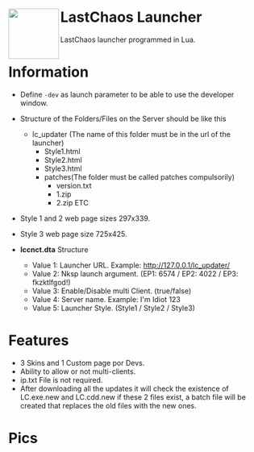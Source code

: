 # LastChaos Launcher <img align="left" src="https://user-images.githubusercontent.com/5092697/137706275-5a285a31-a814-4e40-bb2a-b75601ec6fed.png" width="100px">

LastChaos launcher programmed in Lua.<br/>

# Information
* Define ```-dev``` as launch parameter to be able to use the developer window.
* Structure of the Folders/Files on the Server should be like this
  * lc_updater (The name of this folder must be in the url of the launcher)
    * Style1.html
    * Style2.html
    * Style3.html
    * patches(The folder must be called patches compulsorily)
      * version.txt
      * 1.zip
      * 2.zip ETC

* Style 1 and 2 web page sizes 297x339.
* Style 3 web page size 725x425.
* __lccnct.dta__ Structure
  * Value 1: Launcher URL. Example: http://127.0.0.1/lc_updater/
  * Value 2: Nksp launch argument. (EP1: 6574 / EP2: 4022 / EP3: fkzktlfgod!)
  * Value 3: Enable/Disable multi Client. (true/false)
  * Value 4: Server name. Example: I'm Idiot 123
  * Value 5: Launcher Style. (Style1 / Style2 / Style3)

# Features
* 3 Skins and 1 Custom page por Devs.
* Ability to allow or not multi-clients.
* ip.txt File is not required.
* After downloading all the updates it will check the existence of LC.exe.new and LC.cdd.new if these 2 files exist, a batch file will be created that replaces the old files with the new ones.

# Pics
